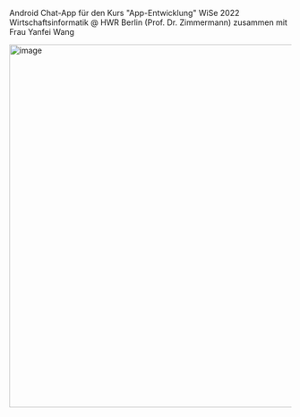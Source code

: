Android Chat-App für den Kurs "App-Entwicklung" WiSe 2022 Wirtschaftsinformatik @ HWR Berlin (Prof. Dr. Zimmermann) zusammen mit Frau Yanfei Wang

<img width="649" alt="image" src="https://github.com/Francescoleonelli84/Android_Chat_WiSe22_23_Final/assets/66296788/6b16c0df-71d6-4269-b96c-f13c712cc7a4">

